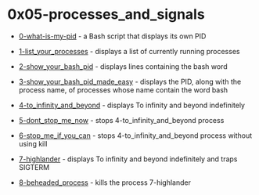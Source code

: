 # 0x05-processes_and_signals

- [0-what-is-my-pid](0-what-is-my-pid) - a Bash script that displays its own PID

- [1-list_your_processes](1-list_your_processes) - displays a list of currently running processes

- [2-show_your_bash_pid](2-show_your_bash_pid) - displays lines containing the bash word

- [3-show_your_bash_pid_made_easy](3-show_your_bash_pid_made_easy) - displays the PID, along with the process name, of processes whose name contain the word bash

- [4-to_infinity_and_beyond](4-to_infinity_and_beyond) - displays To infinity and beyond indefinitely

- [5-dont_stop_me_now](5-dont_stop_me_now) - stops 4-to_infinity_and_beyond process

- [6-stop_me_if_you_can](6-stop_me_if_you_can) -  stops 4-to_infinity_and_beyond process without using kill

- [7-highlander](7-highlander) - displays To infinity and beyond indefinitely and traps SIGTERM

- [8-beheaded_process](8-beheaded_process) - kills the process 7-highlander
